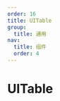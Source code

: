 ```yaml
---
order: 16
title: UITable
group:
  title: 通用
nav:
  title: 组件
  order: 4
---
```


# UITable

<!-- <code src="./example/demo1.tsx"></code> -->
